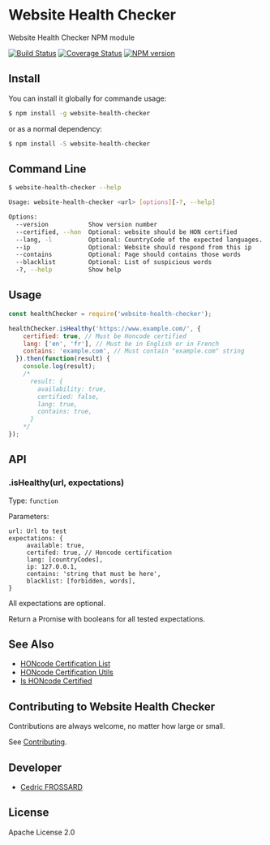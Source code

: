Website Health Checker
======================

Website Health Checker NPM module

[![Build Status][travis-image]][travis-url]
[![Coverage Status][coverage-image]][coverage-url]
[![NPM version][npm-image]][npm-url]


Install
-------

You can install it globally for commande usage:
```bash
$ npm install -g website-health-checker
```

or as a normal dependency:
```bash
$ npm install -S website-health-checker
```

Command Line
------------

```bash
$ website-health-checker --help

Usage: website-health-checker <url> [options][-?, --help]

Options:
  --version           Show version number                              [boolean]
  --certified, --hon  Optional: website should be HON certified        [boolean]
  --lang, -l          Optional: CountryCode of the expected languages. ie: en fr [array]
  --ip                Optional: Website should respond from this ip
  --contains          Optional: Page should contains those words
  --blacklist         Optional: List of suspicious words                 [array]
  -?, --help          Show help                                        [boolean]

```

Usage
-----

```js
const healthChecker = require('website-health-checker');

healthChecker.isHealthy('https://www.example.com/', {
    certified: true, // Must be Honcode certified
    lang: ['en', 'fr'], // Must be in English or in French
    contains: 'example.com', // Must contain "example.com" string
  }).then(function(result) {
    console.log(result);
    /*
      result: {
        availability: true,
        certified: false,
        lang: true,
        contains: true,
      }
    */
});
```

API
---

### .isHealthy(url, expectations)

Type: `function`

Parameters:  
```
url: Url to test
expectations: {
     available: true,
     certifed: true, // Honcode certification
     lang: [countryCodes],
     ip: 127.0.0.1,
     contains: 'string that must be here',
     blacklist: [forbidden, words],
}
```
All expectations are optional. 

Return a Promise with booleans for all tested expectations.


See Also
--------

 * [HONcode Certification List](https://github.com/healthonnet/honcode-certification-list)
 * [HONcode Certification Utils](https://github.com/healthonnet/honcode-certification-utils)
 * [Is HONcode Certified](https://github.com/healthonnet/is-honcode-certified)

Contributing to Website Health Checker
------------------------------------

Contributions are always welcome, no matter how large or small.

See [Contributing](CONTRIBUTING.md).

Developer
---------

  * [Cedric FROSSARD](https://github.com/Adrion)

License
-------

Apache License 2.0


[npm-image]: https://img.shields.io/npm/v/website-health-checker.svg
[npm-url]: https://www.npmjs.com/package/website-health-checker
[travis-image]: https://travis-ci.org/healthonnet/website-health-checker.svg?branch=master
[travis-url]: https://travis-ci.org/healthonnet/website-health-checker
[coverage-image]: https://coveralls.io/repos/github/healthonnet/website-health-checker/badge.svg
[coverage-url]: https://coveralls.io/github/healthonnet/website-health-checker
